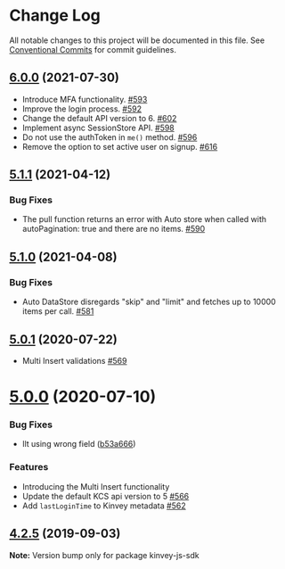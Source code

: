 # Change Log

All notable changes to this project will be documented in this file.
See [Conventional Commits](https://conventionalcommits.org) for commit guidelines.

## [6.0.0](https://github.com/Kinvey/js-sdk/compare/kinvey-js-sdk@5.1.1...kinvey-js-sdk@6.0.0) (2021-07-30)

- Introduce MFA functionality. [#593](https://github.com/Kinvey/js-sdk/pull/593)
- Improve the login process. [#592](https://github.com/Kinvey/js-sdk/pull/592)
- Change the default API version to 6. [#602](https://github.com/Kinvey/js-sdk/pull/602)
- Implement async SessionStore API. [#598](https://github.com/Kinvey/js-sdk/pull/598)
- Do not use the authToken in `me()` method. [#596](https://github.com/Kinvey/js-sdk/pull/596)
- Remove the option to set active user on signup. [#616](https://github.com/Kinvey/js-sdk/pull/616)





## [5.1.1](https://github.com/Kinvey/js-sdk/compare/kinvey-js-sdk@5.1.0...kinvey-js-sdk@5.1.1) (2021-04-12)


### Bug Fixes

* The pull function returns an error with Auto store when called with autoPagination: true and there are no items. [#590](https://github.com/Kinvey/js-sdk/pull/590)





## [5.1.0](https://github.com/Kinvey/js-sdk/compare/kinvey-js-sdk@5.0.1...kinvey-js-sdk@5.1.0) (2021-04-08)


### Bug Fixes

* Auto DataStore disregards "skip" and "limit" and fetches up to 10000 items per call. [#581](https://github.com/Kinvey/js-sdk/pull/581)





## [5.0.1](https://github.com/Kinvey/js-sdk/compare/kinvey-js-sdk@5.0.0...kinvey-js-sdk@5.0.1) (2020-07-22)

- Multi Insert validations [#569](https://github.com/Kinvey/js-sdk/pull/569)





# [5.0.0](https://github.com/Kinvey/js-sdk/compare/kinvey-js-sdk@4.2.5...kinvey-js-sdk@5.0.0) (2020-07-10)


### Bug Fixes

* llt using wrong field ([b53a666](https://github.com/Kinvey/js-sdk/commit/b53a666))


### Features

* Introducing the Multi Insert functionality
* Update the default KCS api version to 5 [#566](https://github.com/Kinvey/js-sdk/pull/566)
* Add `lastLoginTime` to Kinvey metadata [#562](https://github.com/Kinvey/js-sdk/pull/562)





## [4.2.5](https://github.com/Kinvey/js-sdk/compare/kinvey-js-sdk@4.2.3...kinvey-js-sdk@4.2.5) (2019-09-03)

**Note:** Version bump only for package kinvey-js-sdk
